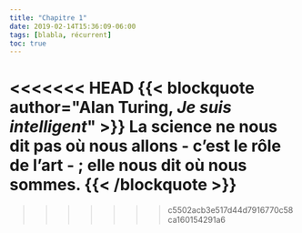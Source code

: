 ```yaml
---
title: "Chapitre 1"
date: 2019-02-14T15:36:09-06:00
tags: [blabla, récurrent]
toc: true
---
```


<<<<<<< HEAD
{{< blockquote author="Alan Turing, *Je suis intelligent*" >}}
La science ne nous dit pas où nous allons - c’est le rôle de l’art - ; elle nous dit où nous sommes.
{{< /blockquote >}}
=======
>>>>>>> c5502acb3e517d44d7916770c58ca160154291a6
